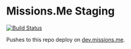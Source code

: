 # Missions.Me Staging

[![Build Status](https://travis-ci.org/missions-me/missions.svg?branch=staging)](https://travis-ci.org/missions-me/missions)

Pushes to this repo deploy on [dev.missions.me](https://dev.missions.me "Missions.Me Staging").
